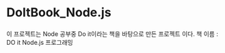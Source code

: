 # DoItBook_Node.js

###
이 프로젝트는 Node 공부중 Do it이라는 책을 바탕으로 만든 프로젝트 이다.
책 이름 : DO it Node.js 프로그래밍



